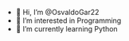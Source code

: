 
- 👋 Hi, I’m @OsvaldoGar22
- 👀 I’m interested in Programming
- 🌱 I’m currently learning Python

<!---
OsvaldoGar22/OsvaldoGar22 is a ✨ special ✨ repository because its `README.md` (this file) appears on your GitHub profile.
You can click the Preview link to take a look at your changes.
--->
